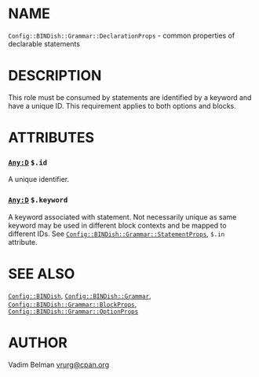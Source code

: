NAME
====

`Config::BINDish::Grammar::DeclarationProps` - common properties of declarable statements

DESCRIPTION
===========

This role must be consumed by statements are identified by a keyword and have a unique ID. This requirement applies to both options and blocks.

ATTRIBUTES
==========

### [`Any:D`](https://docs.raku.org/type/Any) `$.id`

A unique identifier.

### [`Any:D`](https://docs.raku.org/type/Any) `$.keyword`

A keyword associated with statement. Not necessarily unique as same keyword may be used in different block contexts and be mapped to different IDs. See [`Config::BINDish::Grammar::StatementProps`](https://github.com/vrurg/raku-Config-BINDish/blob/v0.0.5/docs/md/Config/BINDish/Grammar/StatementProps.md), `$.in` attribute.

SEE ALSO
========

[`Config::BINDish`](https://github.com/vrurg/raku-Config-BINDish/blob/v0.0.5/docs/md/Config/BINDish.md), [`Config::BINDish::Grammar`](https://github.com/vrurg/raku-Config-BINDish/blob/v0.0.5/docs/md/Config/BINDish/Grammar.md), [`Config::BINDish::Grammar::BlockProps`](https://github.com/vrurg/raku-Config-BINDish/blob/v0.0.5/docs/md/Config/BINDish/Grammar/BlockProps.md), [`Config::BINDish::Grammar::OptionProps`](https://github.com/vrurg/raku-Config-BINDish/blob/v0.0.5/docs/md/Config/BINDish/Grammar/OptionProps.md)

AUTHOR
======

Vadim Belman <vrurg@cpan.org>

